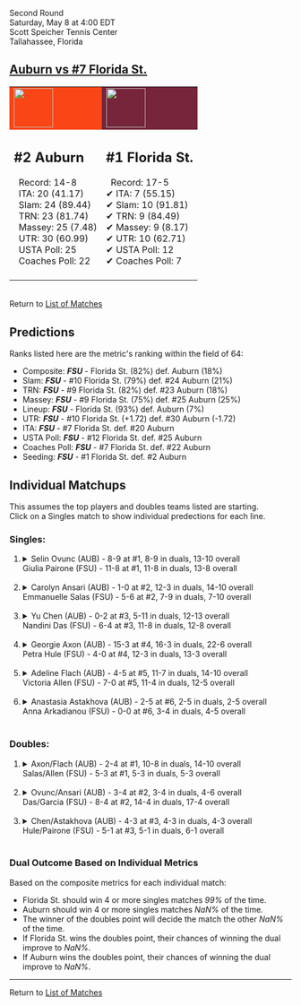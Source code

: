 Second Round  
Saturday, May 8 at 4:00 EDT  
Scott Speicher Tennis Center  
Tallahassee, Florida  
## [Auburn vs #7 Florida St.](https://www.ncaa.com/game/5833691)  

<table><tr style="background-color: #d9d9d9 !important"><td style="background-color: #FA4616 !important"><img src="https://www.ncaa.com/sites/default/files/images/logos/schools/a/auburn.70.png" width="70" height="70" /></td><td style="background-color: #76253A !important"><img src="https://www.ncaa.com/sites/default/files/images/logos/schools/f/florida-st.70.png" width="70" height="70" /></td></tr><tr>
<td>  

<h2>#2 Auburn</h2>  
&nbsp; Record: 14-8<br>  
&nbsp; ITA: 20 (41.17)<br>  
&nbsp; Slam: 24 (89.44)<br>  
&nbsp; TRN: 23 (81.74)<br>  
&nbsp; Massey: 25 (7.48)<br>  
&nbsp; UTR: 30 (60.99)<br>  
&nbsp; USTA Poll: 25<br>  
&nbsp; Coaches Poll: 22<br>  
<br>  

</td>
<td>  

<h2>#1 Florida St.</h2>  
&nbsp; Record: 17-5<br>  
&#10004; ITA: 7 (55.15)<br>  
&#10004; Slam: 10 (91.81)<br>  
&#10004; TRN: 9 (84.49)<br>  
&#10004; Massey: 9 (8.17)<br>  
&#10004; UTR: 10 (62.71)<br>  
&#10004; USTA Poll: 12<br>  
&#10004; Coaches Poll: 7<br>  
<br>  

</td>
</tr></table>  


<br>Return to [List of Matches](../index.md)  

## Predictions  

Ranks listed here are the metric's ranking within the field of 64:  
- Composite: ***FSU*** - Florida St. (82%) def. Auburn (18%)  
- Slam: ***FSU*** - #10 Florida St. (79%) def. #24 Auburn (21%)  
- TRN: ***FSU*** - #9 Florida St. (82%) def. #23 Auburn (18%)  
- Massey: ***FSU*** - #9 Florida St. (75%) def. #25 Auburn (25%)  
- Lineup: ***FSU*** - Florida St. (93%) def. Auburn (7%)  
- UTR: ***FSU*** - #10 Florida St. (+1.72) def. #30 Auburn (-1.72)  
- ITA: ***FSU*** - #7 Florida St. def. #20 Auburn  
- USTA Poll: ***FSU*** - #12 Florida St. def. #25 Auburn  
- Coaches Poll: ***FSU*** - #7 Florida St. def. #22 Auburn  
- Seeding: ***FSU*** - #1 Florida St. def. #2 Auburn  

## Individual Matchups  
This assumes the top players and doubles teams listed are starting.  
Click on a Singles match to show individual predections for each line.  

### Singles:  

<ol>
<li><details>
<summary markdown="span">Selin Ovunc (AUB) - 8-9 at #1, 8-9 in duals, 13-10 overall<br>Giulia Pairone (FSU) - 11-8 at #1, 11-8 in duals, 13-8 overall</summary>
<h4>Predictions</h4><ul>
<li>Composite: <b><i>FSU</i></b> - Pairone (81%) def. Ovunc (19%)</li>  
<li>Slam: <b><i>FSU</i></b> - Pairone (80%) def. Ovunc (20%)</li>  
<li>TRN: <b><i>FSU</i></b> - Pairone (82%) def. Ovunc (18%)</li>  
<li>Massey: <b><i>FSU</i></b> - Pairone (77%) def. Ovunc (23%)</li>  
<li>UTR: <b><i>FSU</i></b> - Pairone (84%) def. Ovunc (16%)</li>  
<li>ITA: <b><i>FSU</i></b> - Pairone (30.67) def. Ovunc (9.63)</li>  
</ul>
</details>&nbsp;</li>
<li><details>
<summary markdown="span">Carolyn Ansari (AUB) - 1-0 at #2, 12-3 in duals, 14-10 overall<br>Emmanuelle Salas (FSU) - 5-6 at #2, 7-9 in duals, 7-10 overall</summary>
<h4>Predictions</h4><ul>
<li>Slam: <b><i>AUB</i></b> - Ansari (52%) def. Salas (48%)</li>  
<li>TRN: <b><i>AUB</i></b> - Ansari (57%) def. Salas (43%)</li>  
<li>Massey: <b><i>AUB</i></b> - Ansari (61%) def. Salas (39%)</li>  
<li>UTR: <b><i>FSU</i></b> - Salas (70%) def. Ansari (30%)</li>  
<li>ITA: <b><i>FSU</i></b> - Salas (14.35) def. Ansari (7.96)</li>  
</ul>
</details>&nbsp;</li>
<li><details>
<summary markdown="span">Yu Chen (AUB) - 0-2 at #3, 5-11 in duals, 12-13 overall<br>Nandini Das (FSU) - 6-4 at #3, 11-8 in duals, 12-8 overall</summary>
<h4>Predictions</h4><ul>
<li>Composite: <b><i>FSU</i></b> - Das (56%) def. Chen (44%)</li>  
<li>Slam: <b><i>AUB</i></b> - Chen (52%) def. Das (48%)</li>  
<li>TRN: <b><i>AUB</i></b> - Chen (53%) def. Das (47%)</li>  
<li>Massey: <b><i>FSU</i></b> - Das (63%) def. Chen (37%)</li>  
<li>UTR: <b><i>FSU</i></b> - Das (65%) def. Chen (35%)</li>  
<li>ITA: <b><i>AUB</i></b> - Chen (3.54) def. Das (2.52)</li>  
</ul>
</details>&nbsp;</li>
<li><details>
<summary markdown="span">Georgie Axon (AUB) - 15-3 at #4, 16-3 in duals, 22-6 overall<br>Petra Hule (FSU) - 4-0 at #4, 12-3 in duals, 13-3 overall</summary>
<h4>Predictions</h4><ul>
<li>Composite: <b><i>AUB</i></b> - Axon (52%) def. Hule (48%)</li>  
<li>Slam: <b><i>FSU</i></b> - Hule (52%) def. Axon (48%)</li>  
<li>TRN: <b><i>FSU</i></b> - Hule (52%) def. Axon (48%)</li>  
<li>Massey: <b><i>FSU</i></b> - Hule (47%) def. Axon (53%)</li>  
<li>UTR: <b><i>AUB</i></b> - Axon (65%) def. Hule (35%)</li>  
<li>ITA: <b><i>FSU</i></b> - Hule (3.24) def. Axon (2.43)</li>  
</ul>
</details>&nbsp;</li>
<li><details>
<summary markdown="span">Adeline Flach (AUB) - 4-5 at #5, 11-7 in duals, 14-10 overall<br>Victoria Allen (FSU) - 7-0 at #5, 11-4 in duals, 12-5 overall</summary>
<h4>Predictions</h4><ul>
<li>Composite: <b><i>FSU</i></b> - Allen (91%) def. Flach (9%)</li>  
<li>Slam: <b><i>FSU</i></b> - Allen (92%) def. Flach (8%)</li>  
<li>TRN: <b><i>FSU</i></b> - Allen (91%) def. Flach (9%)</li>  
<li>Massey: <b><i>FSU</i></b> - Allen (91%) def. Flach (9%)</li>  
<li>UTR: <b><i>FSU</i></b> - Allen (90%) def. Flach (10%)</li>  
<li>ITA: <b><i>FSU</i></b> - Allen (2.90) def. Flach (1.50)</li>  
</ul>
</details>&nbsp;</li>
<li><details>
<summary markdown="span">Anastasia Astakhova (AUB) - 2-5 at #6, 2-5 in duals, 2-5 overall<br>Anna Arkadianou (FSU) - 0-0 at #6, 3-4 in duals, 4-5 overall</summary>
<h4>Predictions</h4><ul>
<li>Composite: <b><i>FSU</i></b> - Arkadianou (92%) def. Astakhova (8%)</li>  
<li>Slam: <b><i>FSU</i></b> - Arkadianou (93%) def. Astakhova (7%)</li>  
<li>TRN: <b><i>FSU</i></b> - Arkadianou (92%) def. Astakhova (8%)</li>  
<li>Massey: <b><i>FSU</i></b> - Arkadianou (88%) def. Astakhova (12%)</li>  
<li>UTR: <b><i>FSU</i></b> - Arkadianou (94%) def. Astakhova (6%)</li>  
</ul>
</details>&nbsp;</li>
</ol>

### Doubles:  

<ol>
<li><details>
<summary markdown="span">Axon/Flach (AUB) - 2-4 at #1, 10-8 in duals, 14-10 overall<br>Salas/Allen (FSU) - 5-3 at #1, 5-3 in duals, 5-3 overall</summary>
<br>Sorry, we don't have any metrics for this match
</details>&nbsp;</li>
<li><details>
<summary markdown="span">Ovunc/Ansari (AUB) - 3-4 at #2, 3-4 in duals, 4-6 overall<br>Das/Garcia (FSU) - 8-4 at #2, 14-4 in duals, 17-4 overall</summary>
<br>Sorry, we don't have any metrics for this match
</details>&nbsp;</li>
<li><details>
<summary markdown="span">Chen/Astakhova (AUB) - 4-3 at #3, 4-3 in duals, 4-3 overall<br>Hule/Pairone (FSU) - 5-1 at #3, 5-1 in duals, 6-1 overall</summary>
<br>Sorry, we don't have any metrics for this match
</details>&nbsp;</li>
</ol>

### Dual Outcome Based on Individual Metrics  
  
Based on the composite metrics for each individual match:  
- Florida St. should win 4 or more singles matches _99%_ of the time.  
- Auburn should win 4 or more singles matches _NaN%_ of the time.  
- The winner of the doubles point will decide the match the other _NaN%_ of the time.  
- If Florida St. wins the doubles point, their chances of winning the dual improve to _NaN%_.  
- If Auburn wins the doubles point, their chances of winning the dual improve to _NaN%_.  
  
------

Return to [List of Matches](../index.md)  
